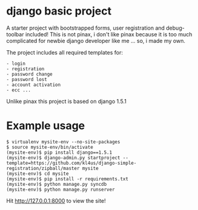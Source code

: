 django basic project
====================

A starter project with bootstrapped forms, user registration and debug-toolbar included! This is not pinax, i don't like pinax because it is too much complicated for newbie django developer like me ... so, i made my own.

The project includes all required templates for:

	- login
	- registration
	- password change
	- password lost
	- account activation
	- ecc ...

Unlike pinax this project is based on django 1.5.1	

Example usage
=============

    $ virtualenv mysite-env --no-site-packages
    $ source mysite-env/bin/activate
    (mysite-env)$ pip install django==1.5.1
    (mysite-env)$ django-admin.py startproject --template=https://github.com/kl4us/django-simple-registration/zipball/master mysite
    (mysite-env)$ cd mysite
    (mysite-env)$ pip install -r requirements.txt
    (mysite-env)$ python manage.py syncdb
    (mysite-env)$ python manage.py runserver

Hit http://127.0.0.1:8000 to view the site!